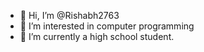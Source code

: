 - 👋 Hi, I’m @Rishabh2763
- 👀 I’m interested in computer programming
- 🌱 I’m currently a high school student.
